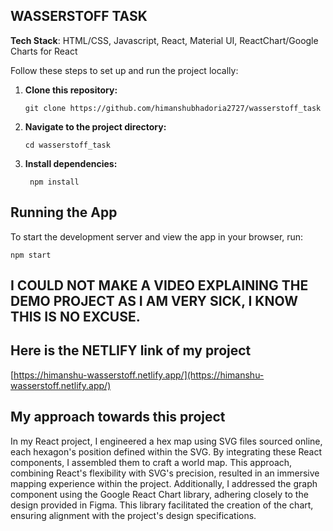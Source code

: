 ## WASSERSTOFF TASK  
**Tech Stack**: HTML/CSS, Javascript, React, Material UI, ReactChart/Google Charts for React

Follow these steps to set up and run the project locally:

1. **Clone this repository:**

    ```
    git clone https://github.com/himanshubhadoria2727/wasserstoff_task
    ```

2. **Navigate to the project directory:**

    ```
    cd wasserstoff_task
    ```

3. **Install dependencies:**

   ```
    npm install
   ``` 

## Running the App

To start the development server and view the app in your browser, run:

    
    npm start
    

## I COULD NOT MAKE A VIDEO EXPLAINING THE DEMO PROJECT AS I AM VERY SICK, I KNOW THIS IS NO EXCUSE.

## Here is the NETLIFY link of my project

[https://himanshu-wasserstoff.netlify.app/](https://himanshu-wasserstoff.netlify.app/)

## My approach towards this project

In my React project, I engineered a hex map using SVG files sourced online, each hexagon's position defined within the SVG. By integrating these React components, I assembled them to craft a world map. This approach, combining React's flexibility with SVG's precision, resulted in an immersive mapping experience within the project. Additionally, I addressed the graph component using the Google React Chart library, adhering closely to the design provided in Figma. This library facilitated the creation of the chart, ensuring alignment with the project's design specifications.

